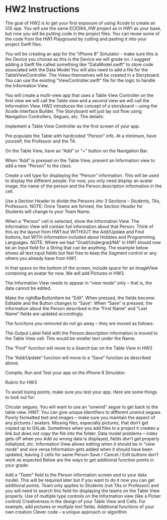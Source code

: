 #  HW2 Instructions

The goal of HW2 is  to get your first exposure of using Xcode to create an iOS app.  You will use the same ECE564_HW project as in HW1 as your base, but now you will be putting code in the project files.  You can reuse some of the code from the HW1 Playground by cutting and pasting it into your project Swift files.

 You will be creating an app for the "iPhone 8" Simulator - make sure this is the Device you choose as this is the Device we will grade on. I suggest adding a Swift file called something like "DataModel.swift" to store code associated with the Data Model  You will also need to add a file for the TableViewController.  The Views themselves will be created in a Storyboard.  You can use the existing "ViewController.swift" file for the logic to handle the Information View.

You will create a multi-view app that uses a Table View Controller on the first view we will call the Table view and a second view we will call the Information View.  HW2 introduces the concept of a storyboard – using the Xcode Interface Builder.  The Storyboard will just lay out flow using Navigation Controllers, Segues, etc.  The details:

Implement a Table View Controller as the first screen of your app.

Pre-populate the Table with hardcoded “Person” info.  At a minimum, have yourself, the Professor and the TA.

On the Table View, have an “Add” or “+” button on the Navigation Bar.

When “Add” is pressed on the Table View, present an Information view to add a new “Person” to the class.

Create a cell type for displaying the “Person” information.  This will be used to display the different people.  For now, you only need display an avatar image, the name of the person and the Person.description information in the cell.

Use a Section Header to divide the Persons into 3 Sections – Students, TAs, Professors.  NOTE:  Once Teams are formed, the Section Header for Students will change to your Team Name. 

When a “Person” cell is selected, show the Information View.  The Information View will contain full information about that Person.  Think of this as the layout from HW1 but WITHOUT the Add/Update and Find buttons, but WITH information included about Hobbies and Programming Languages.  NOTE:  Where we had "Grad/Undergrad/NA" in HW1 should now be an Input field for a String that can be anything.  The example below shows all text input fields but feel free to keep the Segment control or any others you already have from HW1.

In that space on the bottom of the screen, include space for an ImageView containing an avatar for now.  We will add Pictures in HW3.

The Information View needs to appear in “view mode” only – that is, the data cannot be edited. 

Make the rightBarButtonItem be “Edit”.  When pressed, the fields become Editable and the Button changes to “Save”.  When “Save” is pressed, the information about the Person described in the “First Name” and “Last Name” fields are updated accordingly.

The functions you removed do not go away – they are moved as follows:

The Output Label field with the Person.description information is moved to the Table View cell.  This would be smaller text under the Name.

The “Find” function will move to a Search bar on the Table View in HW3

The “Add/Update” function will move to a “Save” function as described above.

Compile, Run and Test your app on the iPhone 8 Simulator.



Rubric for HW3

To avoid losing points, make sure you test your app.  Here are some things to look out for:

Circular segues.  You will want to use an “unwind” segue to get back to the table view.  HINT:  You can give unique Identifiers to different unwind segues.
Poorly formatted text and images – make sure you maintain the aspect of any pictures / avatars.
Missing files, especially pictures, that don’t get copied up to GitLab.  Sometimes when you add files to a project it creates a link but does not copy the file into the folder.
Data model problems – index gets off when you Add so wrong data is displayed, fields don’t get properly initialized, etc. 
Information View allows editing when it should be in “view mode” and vice versa
Information gets added when it should have been updated, leaving 2 cells for same Person
Save / Cancel / Edit buttons don’t work as expected
Below are the ways to get additional function points in your grade:

Add a “Team” field to the Person information screen and to your data model.  This will be required later but if you want to do it now you can get additional points.  Team only applies to Students (not TAs or Professor) and you will need to search this field for displaying the teams on the Table View properly. 
Use of multiple type controls on the Information view (like a Picker control)
Creativeness in the design of your Table View and Cells.  For example, add pictures or multiple text fields.
Additional functions of your own creation
Clever code – a unique approach or algorithm
